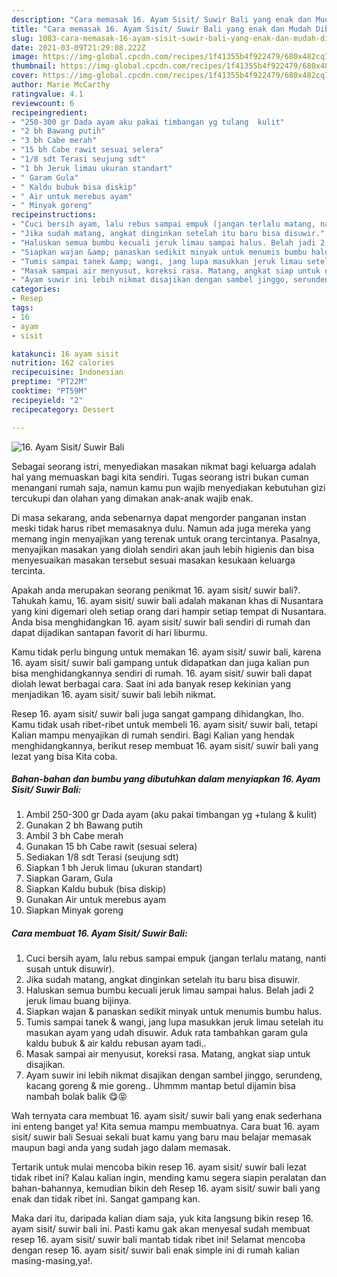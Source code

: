 ```yaml
---
description: "Cara memasak 16. Ayam Sisit/ Suwir Bali yang enak dan Mudah Dibuat"
title: "Cara memasak 16. Ayam Sisit/ Suwir Bali yang enak dan Mudah Dibuat"
slug: 1083-cara-memasak-16-ayam-sisit-suwir-bali-yang-enak-dan-mudah-dibuat
date: 2021-03-09T21:29:08.222Z
image: https://img-global.cpcdn.com/recipes/1f41355b4f922479/680x482cq70/16-ayam-sisit-suwir-bali-foto-resep-utama.jpg
thumbnail: https://img-global.cpcdn.com/recipes/1f41355b4f922479/680x482cq70/16-ayam-sisit-suwir-bali-foto-resep-utama.jpg
cover: https://img-global.cpcdn.com/recipes/1f41355b4f922479/680x482cq70/16-ayam-sisit-suwir-bali-foto-resep-utama.jpg
author: Marie McCarthy
ratingvalue: 4.1
reviewcount: 6
recipeingredient:
- "250-300 gr Dada ayam aku pakai timbangan yg tulang  kulit"
- "2 bh Bawang putih"
- "3 bh Cabe merah"
- "15 bh Cabe rawit sesuai selera"
- "1/8 sdt Terasi seujung sdt"
- "1 bh Jeruk limau ukuran standart"
- " Garam Gula"
- " Kaldu bubuk bisa diskip"
- " Air untuk merebus ayam"
- " Minyak goreng"
recipeinstructions:
- "Cuci bersih ayam, lalu rebus sampai empuk (jangan terlalu matang, nanti susah untuk disuwir)."
- "Jika sudah matang, angkat dinginkan setelah itu baru bisa disuwir."
- "Haluskan semua bumbu kecuali jeruk limau sampai halus. Belah jadi 2 jeruk limau buang bijinya."
- "Siapkan wajan &amp; panaskan sedikit minyak untuk menumis bumbu halus."
- "Tumis sampai tanek &amp; wangi, jang lupa masukkan jeruk limau setelah itu masukan ayam yang udah disuwir. Aduk rata tambahkan garam gula kaldu bubuk &amp; air kaldu rebusan ayam tadi.."
- "Masak sampai air menyusut, koreksi rasa. Matang, angkat siap untuk disajikan."
- "Ayam suwir ini lebih nikmat disajikan dengan sambel jinggo, serundeng, kacang goreng &amp; mie goreng.. Uhmmm mantap betul dijamin bisa nambah bolak balik 😋😝"
categories:
- Resep
tags:
- 16
- ayam
- sisit

katakunci: 16 ayam sisit 
nutrition: 162 calories
recipecuisine: Indonesian
preptime: "PT22M"
cooktime: "PT59M"
recipeyield: "2"
recipecategory: Dessert

---
```



![16. Ayam Sisit/ Suwir Bali](https://img-global.cpcdn.com/recipes/1f41355b4f922479/680x482cq70/16-ayam-sisit-suwir-bali-foto-resep-utama.jpg)

Sebagai seorang istri, menyediakan masakan nikmat bagi keluarga adalah hal yang memuaskan bagi kita sendiri. Tugas seorang istri bukan cuman menangani rumah saja, namun kamu pun wajib menyediakan kebutuhan gizi tercukupi dan olahan yang dimakan anak-anak wajib enak.

Di masa  sekarang, anda sebenarnya dapat mengorder panganan instan meski tidak harus ribet memasaknya dulu. Namun ada juga mereka yang memang ingin menyajikan yang terenak untuk orang tercintanya. Pasalnya, menyajikan masakan yang diolah sendiri akan jauh lebih higienis dan bisa menyesuaikan masakan tersebut sesuai masakan kesukaan keluarga tercinta. 



Apakah anda merupakan seorang penikmat 16. ayam sisit/ suwir bali?. Tahukah kamu, 16. ayam sisit/ suwir bali adalah makanan khas di Nusantara yang kini digemari oleh setiap orang dari hampir setiap tempat di Nusantara. Anda bisa menghidangkan 16. ayam sisit/ suwir bali sendiri di rumah dan dapat dijadikan santapan favorit di hari liburmu.

Kamu tidak perlu bingung untuk memakan 16. ayam sisit/ suwir bali, karena 16. ayam sisit/ suwir bali gampang untuk didapatkan dan juga kalian pun bisa menghidangkannya sendiri di rumah. 16. ayam sisit/ suwir bali dapat diolah lewat berbagai cara. Saat ini ada banyak resep kekinian yang menjadikan 16. ayam sisit/ suwir bali lebih nikmat.

Resep 16. ayam sisit/ suwir bali juga sangat gampang dihidangkan, lho. Kamu tidak usah ribet-ribet untuk membeli 16. ayam sisit/ suwir bali, tetapi Kalian mampu menyajikan di rumah sendiri. Bagi Kalian yang hendak menghidangkannya, berikut resep membuat 16. ayam sisit/ suwir bali yang lezat yang bisa Kita coba.

<!--inarticleads1-->

##### Bahan-bahan dan bumbu yang dibutuhkan dalam menyiapkan 16. Ayam Sisit/ Suwir Bali:

1. Ambil 250-300 gr Dada ayam (aku pakai timbangan yg +tulang &amp; kulit)
1. Gunakan 2 bh Bawang putih
1. Ambil 3 bh Cabe merah
1. Gunakan 15 bh Cabe rawit (sesuai selera)
1. Sediakan 1/8 sdt Terasi (seujung sdt)
1. Siapkan 1 bh Jeruk limau (ukuran standart)
1. Siapkan  Garam, Gula
1. Siapkan  Kaldu bubuk (bisa diskip)
1. Gunakan  Air untuk merebus ayam
1. Siapkan  Minyak goreng




<!--inarticleads2-->

##### Cara membuat 16. Ayam Sisit/ Suwir Bali:

1. Cuci bersih ayam, lalu rebus sampai empuk (jangan terlalu matang, nanti susah untuk disuwir).
1. Jika sudah matang, angkat dinginkan setelah itu baru bisa disuwir.
1. Haluskan semua bumbu kecuali jeruk limau sampai halus. Belah jadi 2 jeruk limau buang bijinya.
1. Siapkan wajan &amp; panaskan sedikit minyak untuk menumis bumbu halus.
1. Tumis sampai tanek &amp; wangi, jang lupa masukkan jeruk limau setelah itu masukan ayam yang udah disuwir. Aduk rata tambahkan garam gula kaldu bubuk &amp; air kaldu rebusan ayam tadi..
1. Masak sampai air menyusut, koreksi rasa. Matang, angkat siap untuk disajikan.
1. Ayam suwir ini lebih nikmat disajikan dengan sambel jinggo, serundeng, kacang goreng &amp; mie goreng.. Uhmmm mantap betul dijamin bisa nambah bolak balik 😋😝




Wah ternyata cara membuat 16. ayam sisit/ suwir bali yang enak sederhana ini enteng banget ya! Kita semua mampu membuatnya. Cara buat 16. ayam sisit/ suwir bali Sesuai sekali buat kamu yang baru mau belajar memasak maupun bagi anda yang sudah jago dalam memasak.

Tertarik untuk mulai mencoba bikin resep 16. ayam sisit/ suwir bali lezat tidak ribet ini? Kalau kalian ingin, mending kamu segera siapin peralatan dan bahan-bahannya, kemudian bikin deh Resep 16. ayam sisit/ suwir bali yang enak dan tidak ribet ini. Sangat gampang kan. 

Maka dari itu, daripada kalian diam saja, yuk kita langsung bikin resep 16. ayam sisit/ suwir bali ini. Pasti kamu gak akan menyesal sudah membuat resep 16. ayam sisit/ suwir bali mantab tidak ribet ini! Selamat mencoba dengan resep 16. ayam sisit/ suwir bali enak simple ini di rumah kalian masing-masing,ya!.

